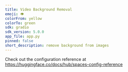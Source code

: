 ```yaml
---
title: Video Background Removal
emoji: 👁
colorFrom: yellow
colorTo: green
sdk: gradio
sdk_version: 5.0.0
app_file: app.py
pinned: false
short_description: remove background from images
---
```


Check out the configuration reference at https://huggingface.co/docs/hub/spaces-config-reference
